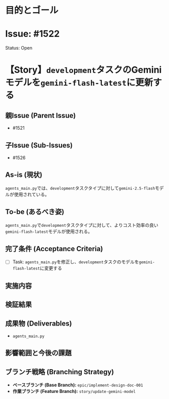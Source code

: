 # 目的とゴール
# Issue: #1522
Status: Open
# 【Story】`development`タスクのGeminiモデルを`gemini-flash-latest`に更新する

## 親Issue (Parent Issue)
- #1521

## 子Issue (Sub-Issues)
- #1526

## As-is (現状)
`agents_main.py`では、`development`タスクタイプに対して`gemini-2.5-flash`モデルが使用されている。

## To-be (あるべき姿)
`agents_main.py`で`development`タスクタイプに対して、よりコスト効率の良い`gemini-flash-latest`モデルが使用される。

## 完了条件 (Acceptance Criteria)
- [ ] Task: `agents_main.py`を修正し、`development`タスクのモデルを`gemini-flash-latest`に変更する

## 実施内容

## 検証結果

## 成果物 (Deliverables)
- `agents_main.py`

## 影響範囲と今後の課題

## ブランチ戦略 (Branching Strategy)
- **ベースブランチ (Base Branch):** `epic/implement-design-doc-001`
- **作業ブランチ (Feature Branch):** `story/update-gemini-model`
